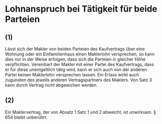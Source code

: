 # Lohnanspruch bei Tätigkeit für beide Parteien



## (1)

 Lässt sich der Makler von beiden Parteien des Kaufvertrags über eine Wohnung oder ein Einfamilienhaus einen Maklerlohn versprechen, so kann dies nur in der Weise erfolgen, dass sich die Parteien in gleicher Höhe verpflichten. Vereinbart der Makler mit einer Partei des Kaufvertrags, dass er für diese unentgeltlich tätig wird, kann er sich auch von der anderen Partei keinen Maklerlohn versprechen lassen. Ein Erlass wirkt auch zugunsten des jeweils anderen Vertragspartners des Maklers. Von Satz 3 kann durch Vertrag nicht abgewichen werden.

## (2)

 Ein Maklervertrag, der von Absatz 1 Satz 1 und 2 abweicht, ist unwirksam. § 654 bleibt unberührt. 

